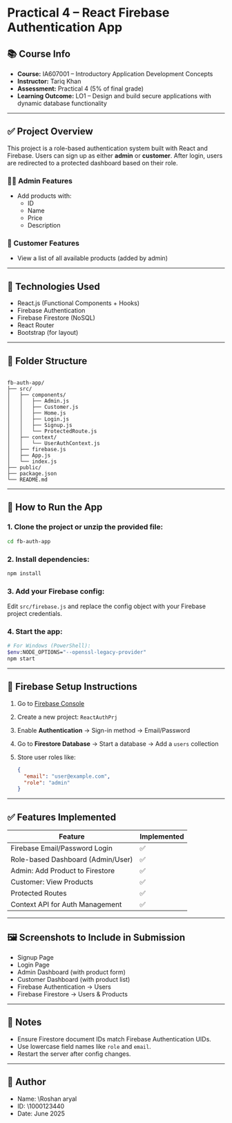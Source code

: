 # Practical 4 – React Firebase Authentication App

## 📚 Course Info
- **Course:** IA607001 – Introductory Application Development Concepts  
- **Instructor:** Tariq Khan  
- **Assessment:** Practical 4 (5% of final grade)  
- **Learning Outcome:** LO1 – Design and build secure applications with dynamic database functionality

---

## ✅ Project Overview

This project is a role-based authentication system built with React and Firebase. Users can sign up as either **admin** or **customer**. After login, users are redirected to a protected dashboard based on their role.

### 👨‍💼 Admin Features
- Add products with:
  - ID
  - Name
  - Price
  - Description

### 🛒 Customer Features
- View a list of all available products (added by admin)

---

## 🔧 Technologies Used

- React.js (Functional Components + Hooks)
- Firebase Authentication
- Firebase Firestore (NoSQL)
- React Router
- Bootstrap (for layout)

---

## 📁 Folder Structure

```

fb-auth-app/
├── src/
│   ├── components/
│   │   ├── Admin.js 
│   │   ├── Customer.js
│   │   ├── Home.js
│   │   ├── Login.js
│   │   ├── Signup.js
│   │   └── ProtectedRoute.js
│   ├── context/
│   │   └── UserAuthContext.js
│   ├── firebase.js
│   ├── App.js
│   └── index.js
├── public/
├── package.json
└── README.md

````

---

## 🚀 How to Run the App

### 1. Clone the project or unzip the provided file:
```bash
cd fb-auth-app
````

### 2. Install dependencies:

```bash
npm install
```

### 3. Add your Firebase config:

Edit `src/firebase.js` and replace the config object with your Firebase project credentials.

### 4. Start the app:

```bash
# For Windows (PowerShell):
$env:NODE_OPTIONS="--openssl-legacy-provider"
npm start
```

---

## 🧪 Firebase Setup Instructions

1. Go to [Firebase Console](https://console.firebase.google.com/)
2. Create a new project: `ReactAuthPrj`
3. Enable **Authentication** → Sign-in method → Email/Password
4. Go to **Firestore Database** → Start a database → Add a `users` collection
5. Store user roles like:

   ```json
   {
     "email": "user@example.com",
     "role": "admin"
   }
   ```

---

## ✅ Features Implemented

| Feature                           | Implemented |
| --------------------------------- | ----------- |
| Firebase Email/Password Login     | ✅           |
| Role-based Dashboard (Admin/User) | ✅           |
| Admin: Add Product to Firestore   | ✅           |
| Customer: View Products           | ✅           |
| Protected Routes                  | ✅           |
| Context API for Auth Management   | ✅           |

---

## 🖼️ Screenshots to Include in Submission

* Signup Page
* Login Page
* Admin Dashboard (with product form)
* Customer Dashboard (with product list)
* Firebase Authentication → Users
* Firebase Firestore → Users & Products

---

## 📌 Notes

* Ensure Firestore document IDs match Firebase Authentication UIDs.
* Use lowercase field names like `role` and `email`.
* Restart the server after config changes.

---

## 👤 Author

* Name: \Roshan aryal
* ID: \1000123440
* Date: June 2025

```
